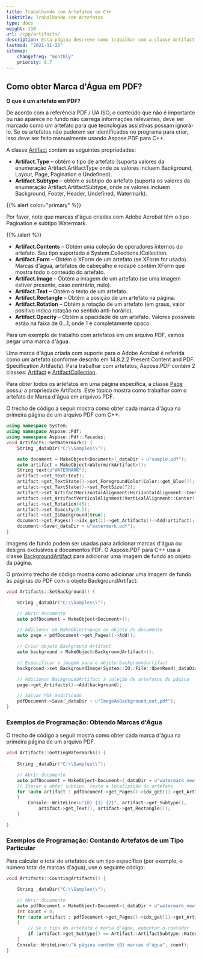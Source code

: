 ```yaml
---
title: Trabalhando com Artefatos em C++
linktitle: Trabalhando com Artefatos
type: docs
weight: 110
url: /cpp/artifacts/
description: Esta página descreve como trabalhar com a classe Artifact usando Aspose.PDF para C++. Trechos de código mostram como adicionar uma imagem de fundo às páginas do PDF e como obter cada marca d'água na primeira página de um arquivo PDF.
lastmod: "2021-11-22"
sitemap:
    changefreq: "monthly"
    priority: 0.7
---
```


## Como obter Marca d'Água em PDF?

**O que é um artefato em PDF?**

De acordo com a referência PDF / UA ISO, o conteúdo que não é importante ou não aparece no fundo não carrega informações relevantes, deve ser marcado como um artefato para que tecnologias assistivas possam ignorá-lo.
Se os artefatos não puderem ser identificados no programa para criar, isso deve ser feito manualmente usando Aspose.PDF para C++.

A classe [Artifact](https://reference.aspose.com/pdf/cpp/class/aspose.pdf.artifact) contém as seguintes propriedades:

- **Artifact.Type** – obtém o tipo de artefato (suporta valores da enumeração Artifact.ArtifactType onde os valores incluem Background, Layout, Page, Pagination e Undefined).
- **Artifact.Subtype** – obtém o subtipo do artefato (suporta os valores da enumeração Artifact.ArtifactSubtype, onde os valores incluem Background, Footer, Header, Undefined, Watermark).

{{% alert color="primary" %}}

Por favor, note que marcas d'água criadas com Adobe Acrobat têm o tipo Pagination e subtipo Watermark.

{{% /alert %}}

- **Artifact.Contents** – Obtém uma coleção de operadores internos do artefato. Seu tipo suportado é System.Collections.ICollection.
- **Artifact.Form** – Obtém o XForm de um artefato (se XForm for usado). Marcas d'água, artefatos de cabeçalho e rodapé contêm XForm que mostra todo o conteúdo do artefato.
- **Artifact.Image** – Obtém a imagem de um artefato (se uma imagem estiver presente, caso contrário, nulo).
- **Artifact.Text** – Obtém o texto de um artefato.
- **Artifact.Rectangle** – Obtém a posição de um artefato na página.
- **Artifact.Rotation** – Obtém a rotação de um artefato (em graus, valor positivo indica rotação no sentido anti-horário).
- **Artifact.Opacity** – Obtém a opacidade de um artefato. Valores possíveis estão na faixa de 0...1, onde 1 é completamente opaco.

Para um exemplo de trabalho com artefatos em um arquivo PDF, vamos pegar uma marca d'água.

Uma marca d'água criada com suporte para o Adobe Acrobat é referida como um artefato (conforme descrito em 14.8.2.2 Present Content and PDF Specification Artifacts). Para trabalhar com artefatos, Aspose.PDF contém 2 classes:
[Artifact](https://reference.aspose.com/pdf/cpp/class/aspose.pdf.artifact) e [ArtifactCollection](https://reference.aspose.com/pdf/cpp/class/aspose.pdf.artifact_collection).

Para obter todos os artefatos em uma página específica, a classe [Page](https://reference.aspose.com/pdf/cpp/class/aspose.pdf.page) possui a propriedade Artifacts. Este tópico mostra como trabalhar com o artefato de Marca d'água em arquivos PDF.

O trecho de código a seguir mostra como obter cada marca d'água na primeira página de um arquivo PDF com C++:

```cpp
using namespace System;
using namespace Aspose::Pdf;
using namespace Aspose::Pdf::Facades;
void Artifacts::SetWatermark() {
    String _dataDir("C:\\Samples\\");

    auto document = MakeObject<Document>(_dataDir + u"sample.pdf");
    auto artifact = MakeObject<WatermarkArtifact>();
    String text(u"WATERMARK");    
    artifact->set_Text(text);
    artifact->get_TextState()->set_ForegroundColor(Color::get_Blue());
    artifact->get_TextState()->set_FontSize(72);
    artifact->set_ArtifactHorizontalAlignment(HorizontalAlignment::Center);
    artifact->set_ArtifactVerticalAlignment(VerticalAlignment::Center);
    artifact->set_Rotation(45);
    artifact->set_Opacity(0.5);
    artifact->set_IsBackground(true);
    document->get_Pages()->idx_get(1)->get_Artifacts()->Add(artifact);
    document->Save(_dataDir + u"watermark.pdf");
}
```
Imagens de fundo podem ser usadas para adicionar marcas d'água ou designs exclusivos a documentos PDF. O Aspose.PDF para C++ usa a classe [BackgroundArtifact](https://reference.aspose.com/pdf/cpp/class/aspose.pdf.background_artifact) para adicionar uma imagem de fundo ao objeto da página.

O próximo trecho de código mostra como adicionar uma imagem de fundo às páginas do PDF com o objeto BackgroundArtifact:

```cpp
void Artifacts::SetBackground() {

    String _dataDir("C:\\Samples\\");

    // Abrir documento
    auto pdfDocument = MakeObject<Document>();

    // Adicionar um MakeObject<page ao objeto do documento
    auto page = pdfDocument->get_Pages()->Add();

    // Criar objeto Background Artifact
    auto background = MakeObject<BackgroundArtifact>();

    // Especificar a imagem para o objeto backgroundartifact
    background->set_BackgroundImage(System::IO::File::OpenRead(_dataDir + u"background.png"));

    // Adicionar BackgroundArtifact à coleção de artefatos da página
    page->get_Artifacts()->Add(background);

    // Salvar PDF modificado
    pdfDocument->Save(_dataDir + u"ImageAsBackground_out.pdf");
}
```

### Exemplos de Programação: Obtendo Marcas d'Água

O trecho de código a seguir mostra como obter cada marca d'água na primeira página de um arquivo PDF.

```cpp
void Artifacts::GettingWatermarks() {
    
    String _dataDir("C:\\Samples\\");

    // Abrir documento
    auto pdfDocument = MakeObject<Document>(_dataDir + u"watermark_new.pdf");
    // Iterar e obter subtipo, texto e localização do artefato
    for (auto artifact : pdfDocument->get_Pages()->idx_get(1)->get_Artifacts())
    {
        Console::WriteLine(u"{0} {1} {2}", artifact->get_Subtype(), 
            artifact->get_Text(), artifact->get_Rectangle());
    }

}
```

### Exemplos de Programação: Contando Artefatos de um Tipo Particular

Para calcular o total de artefatos de um tipo específico (por exemplo, o número total de marcas d'água), use o seguinte código:

```cpp
void Artifacts::CountingArtifacts() {

    String _dataDir("C:\\Samples\\");

    // Abrir documento
    auto pdfDocument = MakeObject<Document>(_dataDir + u"watermark_new.pdf");
    int count = 0;
    for (auto artifact : pdfDocument->get_Pages()->idx_get(1)->get_Artifacts())
    {
        // Se o tipo do artefato é marca d'água, aumentar o contador
        if (artifact->get_Subtype() == Artifact::ArtifactSubtype::Watermark) count++;
    }
    Console::WriteLine(u"A página contém {0} marcas d'água", count);
}
```